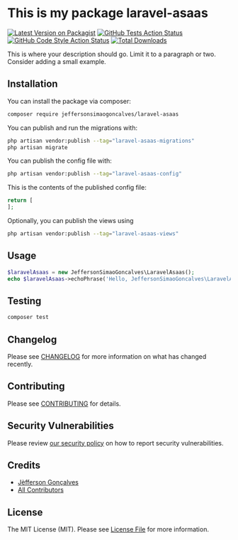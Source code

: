# This is my package laravel-asaas

[![Latest Version on Packagist](https://img.shields.io/packagist/v/jeffersonsimaogoncalves/laravel-asaas.svg?style=flat-square)](https://packagist.org/packages/jeffersonsimaogoncalves/laravel-asaas)
[![GitHub Tests Action Status](https://img.shields.io/github/actions/workflow/status/jeffersonsimaogoncalves/laravel-asaas/run-tests.yml?branch=main&label=tests&style=flat-square)](https://github.com/jeffersonsimaogoncalves/laravel-asaas/actions?query=workflow%3Arun-tests+branch%3Amain)
[![GitHub Code Style Action Status](https://img.shields.io/github/actions/workflow/status/jeffersonsimaogoncalves/laravel-asaas/fix-php-code-style-issues.yml?branch=main&label=code%20style&style=flat-square)](https://github.com/jeffersonsimaogoncalves/laravel-asaas/actions?query=workflow%3A"Fix+PHP+code+style+issues"+branch%3Amain)
[![Total Downloads](https://img.shields.io/packagist/dt/jeffersonsimaogoncalves/laravel-asaas.svg?style=flat-square)](https://packagist.org/packages/jeffersonsimaogoncalves/laravel-asaas)

This is where your description should go. Limit it to a paragraph or two. Consider adding a small example.

## Installation

You can install the package via composer:

```bash
composer require jeffersonsimaogoncalves/laravel-asaas
```

You can publish and run the migrations with:

```bash
php artisan vendor:publish --tag="laravel-asaas-migrations"
php artisan migrate
```

You can publish the config file with:

```bash
php artisan vendor:publish --tag="laravel-asaas-config"
```

This is the contents of the published config file:

```php
return [
];
```

Optionally, you can publish the views using

```bash
php artisan vendor:publish --tag="laravel-asaas-views"
```

## Usage

```php
$laravelAsaas = new JeffersonSimaoGoncalves\LaravelAsaas();
echo $laravelAsaas->echoPhrase('Hello, JeffersonSimaoGoncalves\LaravelAsaas!');
```

## Testing

```bash
composer test
```

## Changelog

Please see [CHANGELOG](CHANGELOG.md) for more information on what has changed recently.

## Contributing

Please see [CONTRIBUTING](CONTRIBUTING.md) for details.

## Security Vulnerabilities

Please review [our security policy](../../security/policy) on how to report security vulnerabilities.

## Credits

- [Jèfferson Gonçalves](https://github.com/jeffersonsimaogoncalves)
- [All Contributors](../../contributors)

## License

The MIT License (MIT). Please see [License File](LICENSE.md) for more information.
